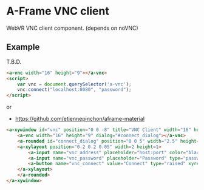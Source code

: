 # A-Frame VNC client

WebVR VNC client component. (depends on noVNC)

## Example

T.B.D.

```html
<a-vnc width="16" height="9"></a-vnc>
<script>
    var vnc = document.querySelector('a-vnc');
    vnc.connect("localhost:8080", "password");
</script>
```

or

- https://github.com/etiennepinchon/aframe-material

```html
<a-xywindow id="vnc" position="0 0 -8" title="VNC Client" width="16" height="9">
    <a-vnc width="16" height="9" dialog="#connect_dialog"></a-vnc>
    <a-rounded id="connect_dialog" position="0 0 5" width="2.5" height="1.5" radius="0.05">
    <a-xylayout position="0.2 0.2 0.05" width=2 height=1>
        <a-input name="vnc_address" placeholder="host:port" color="black" width="1" xyrect="height:0.16"></a-input>
        <a-input name="vnc_password" placeholder="Password" type="password" color="black" width="1" xyrect="height:0.16"></a-input>
        <a-button name="vnc_connect" value="Connect" type="raised" xyrect="height:0.22" scale="0.5 0.5 0.5"></a-button>
    </a-xylayout>
    </a-rounded>
</a-xywindow>
```
